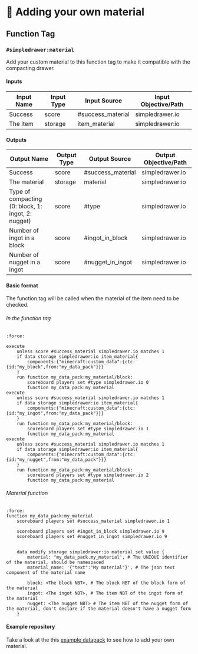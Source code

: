 
# 💎 Adding your own material


## Function Tag 

### `#simpledrawer:material`

Add your custom material to this function tag to make it compatible with the compacting drawer.

#### Inputs
| Input Name                            | Input Type   | Input Source             | Input Objective/Path    | 
| ---                                   | ---          | ---                      | ---                     | 
| Success                               | score        | #success_material        | simpledrawer.io         | 
| The item                              | storage      | item_material            | simpledrawer:io         |


#### Outputs
| Output Name                                                           | Output Type  | Output Source                      | Output Objective/Path     | 
| ---                                                                   | ---          | ---                                | ---                       | 
| Success                                                               | score        | #success_material                  | simpledrawer.io           | 
| The material                                                          | storage      | material                           | simpledrawer:io           |
| Type of compacting<br> (0: block, 1: ingot, 2: nugget)                | score        | #type                              | simpledrawer.io           | 
| Number of ingot in a block                                            | score        | #ingot_in_block                    | simpledrawer.io           | 
| Number of nugget in a ingot                                           | score        | #nugget_in_ingot                   | simpledrawer.io           |



#### Basic format
The function tag will be called when the material of the item need to be checked.



###### In the function tag
```{code-block} mcfunction
:force:

execute 
    unless score #success_material simpledrawer.io matches 1
    if data storage simpledrawer:io item_material{
        components:{"minecraft:custom_data":{ctc:{id:"my_block",from:"my_data_pack"}}}
    }
    run function my_data_pack:my_material/block:
        scoreboard players set #type simpledrawer.io 0
        function my_data_pack:my_material
execute 
    unless score #success_material simpledrawer.io matches 1
    if data storage simpledrawer:io item_material{
        components:{"minecraft:custom_data":{ctc:{id:"my_ingot",from:"my_data_pack"}}}
    }
    run function my_data_pack:my_material/block:
        scoreboard players set #type simpledrawer.io 1
        function my_data_pack:my_material
execute
    unless score #success_material simpledrawer.io matches 1
    if data storage simpledrawer:io item_material{
        components:{"minecraft:custom_data":{ctc:{id:"my_nugget",from:"my_data_pack"}}}
    }
    run function my_data_pack:my_material/block:
        scoreboard players set #type simpledrawer.io 2
        function my_data_pack:my_material
```


###### Material function

```{code-block} mcfunction
:force:
function my_data_pack:my_material
    scoreboard players set #success_material simpledrawer.io 1

    scoreboard players set #ingot_in_block simpledrawer.io 9
    scoreboard players set #nugget_in_ingot simpledrawer.io 9


    data modify storage simpledrawer:io material set value {
        material: "my_data_pack.my_material', # The UNIQUE identifier of the material, should be namespaced
        material_name: '{"text":"My material"}', # The json text component of the material name

        block: <The block NBT>, # The block NBT of the block form of the material
        ingot: <The ingot NBT>, # The item NBT of the ingot form of the material
        nugget: <The nugget NBT> # The item NBT of the nugget form of the material, don't declare if the material doesn't have a nugget form
    }

```


#### Example repository

Take a look at the this [example datapack](https://github.com/edayot/SimpleDrawer/tree/master/example_material) to see how to add your own material.